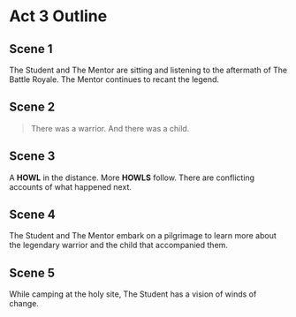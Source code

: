 # Act 3 Outline

## Scene 1

The Student and The Mentor are sitting and listening to the aftermath of The Battle Royale. The Mentor continues to recant the legend.

## Scene 2

> There was a warrior. And there was a child.

## Scene 3

A **HOWL** in the distance. More **HOWLS** follow. There are conflicting accounts of what happened next.

## Scene 4

The Student and The Mentor embark on a pilgrimage to learn more about the legendary warrior and the child that accompanied them.

## Scene 5

While camping at the holy site, The Student has a vision of winds of change. 
